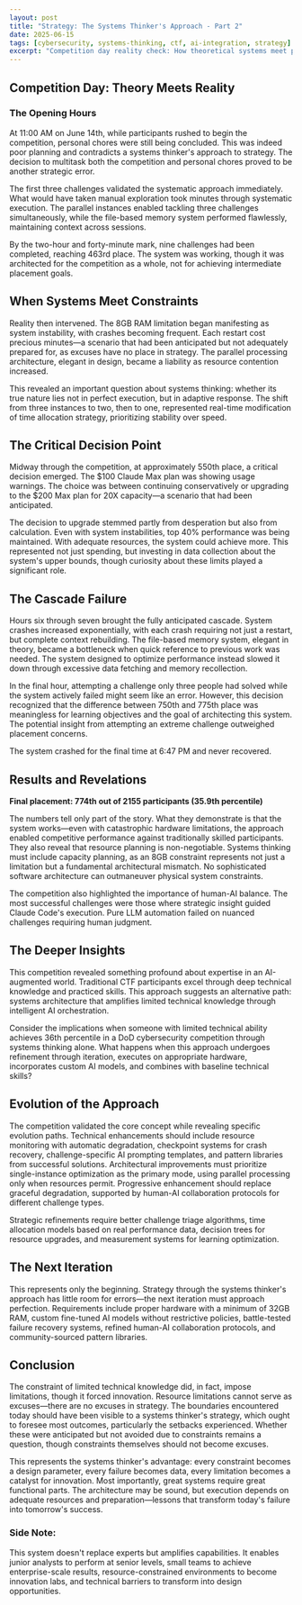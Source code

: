 ```yaml
---
layout: post
title: "Strategy: The Systems Thinker's Approach - Part 2"
date: 2025-06-15
tags: [cybersecurity, systems-thinking, ctf, ai-integration, strategy]
excerpt: "Competition day reality check: How theoretical systems meet practical constraints, and why failure becomes the most valuable data point."
---
```


## Competition Day: Theory Meets Reality

### The Opening Hours

At 11:00 AM on June 14th, while participants rushed to begin the competition, personal chores were still being concluded. This was indeed poor planning and contradicts a systems thinker's approach to strategy. The decision to multitask both the competition and personal chores proved to be another strategic error.

The first three challenges validated the systematic approach immediately. What would have taken manual exploration took minutes through systematic execution. The parallel instances enabled tackling three challenges simultaneously, while the file-based memory system performed flawlessly, maintaining context across sessions.

By the two-hour and forty-minute mark, nine challenges had been completed, reaching 463rd place. The system was working, though it was architected for the competition as a whole, not for achieving intermediate placement goals.

## When Systems Meet Constraints

Reality then intervened. The 8GB RAM limitation began manifesting as system instability, with crashes becoming frequent. Each restart cost precious minutes—a scenario that had been anticipated but not adequately prepared for, as excuses have no place in strategy. The parallel processing architecture, elegant in design, became a liability as resource contention increased.

This revealed an important question about systems thinking: whether its true nature lies not in perfect execution, but in adaptive response. The shift from three instances to two, then to one, represented real-time modification of time allocation strategy, prioritizing stability over speed.

## The Critical Decision Point

Midway through the competition, at approximately 550th place, a critical decision emerged. The $100 Claude Max plan was showing usage warnings. The choice was between continuing conservatively or upgrading to the $200 Max plan for 20X capacity—a scenario that had been anticipated.

The decision to upgrade stemmed partly from desperation but also from calculation. Even with system instabilities, top 40% performance was being maintained. With adequate resources, the system could achieve more. This represented not just spending, but investing in data collection about the system's upper bounds, though curiosity about these limits played a significant role.

## The Cascade Failure

Hours six through seven brought the fully anticipated cascade. System crashes increased exponentially, with each crash requiring not just a restart, but complete context rebuilding. The file-based memory system, elegant in theory, became a bottleneck when quick reference to previous work was needed. The system designed to optimize performance instead slowed it down through excessive data fetching and memory recollection.

In the final hour, attempting a challenge only three people had solved while the system actively failed might seem like an error. However, this decision recognized that the difference between 750th and 775th place was meaningless for learning objectives and the goal of architecting this system. The potential insight from attempting an extreme challenge outweighed placement concerns.

The system crashed for the final time at 6:47 PM and never recovered.

## Results and Revelations

**Final placement: 774th out of 2155 participants (35.9th percentile)**

The numbers tell only part of the story. What they demonstrate is that the system works—even with catastrophic hardware limitations, the approach enabled competitive performance against traditionally skilled participants. They also reveal that resource planning is non-negotiable. Systems thinking must include capacity planning, as an 8GB constraint represents not just a limitation but a fundamental architectural mismatch. No sophisticated software architecture can outmaneuver physical system constraints.

The competition also highlighted the importance of human-AI balance. The most successful challenges were those where strategic insight guided Claude Code's execution. Pure LLM automation failed on nuanced challenges requiring human judgment.

## The Deeper Insights

This competition revealed something profound about expertise in an AI-augmented world. Traditional CTF participants excel through deep technical knowledge and practiced skills. This approach suggests an alternative path: systems architecture that amplifies limited technical knowledge through intelligent AI orchestration.

Consider the implications when someone with limited technical ability achieves 36th percentile in a DoD cybersecurity competition through systems thinking alone. What happens when this approach undergoes refinement through iteration, executes on appropriate hardware, incorporates custom AI models, and combines with baseline technical skills?

## Evolution of the Approach

The competition validated the core concept while revealing specific evolution paths. Technical enhancements should include resource monitoring with automatic degradation, checkpoint systems for crash recovery, challenge-specific AI prompting templates, and pattern libraries from successful solutions. Architectural improvements must prioritize single-instance optimization as the primary mode, using parallel processing only when resources permit. Progressive enhancement should replace graceful degradation, supported by human-AI collaboration protocols for different challenge types.

Strategic refinements require better challenge triage algorithms, time allocation models based on real performance data, decision trees for resource upgrades, and measurement systems for learning optimization.

## The Next Iteration

This represents only the beginning. Strategy through the systems thinker's approach has little room for errors—the next iteration must approach perfection. Requirements include proper hardware with a minimum of 32GB RAM, custom fine-tuned AI models without restrictive policies, battle-tested failure recovery systems, refined human-AI collaboration protocols, and community-sourced pattern libraries.

## Conclusion

The constraint of limited technical knowledge did, in fact, impose limitations, though it forced innovation. Resource limitations cannot serve as excuses—there are no excuses in strategy. The boundaries encountered today should have been visible to a systems thinker's strategy, which ought to foresee most outcomes, particularly the setbacks experienced. Whether these were anticipated but not avoided due to constraints remains a question, though constraints themselves should not become excuses.

This represents the systems thinker's advantage: every constraint becomes a design parameter, every failure becomes data, every limitation becomes a catalyst for innovation. Most importantly, great systems require great functional parts. The architecture may be sound, but execution depends on adequate resources and preparation—lessons that transform today's failure into tomorrow's success.

### Side Note:

This system doesn't replace experts but amplifies capabilities. It enables junior analysts to perform at senior levels, small teams to achieve enterprise-scale results, resource-constrained environments to become innovation labs, and technical barriers to transform into design opportunities.